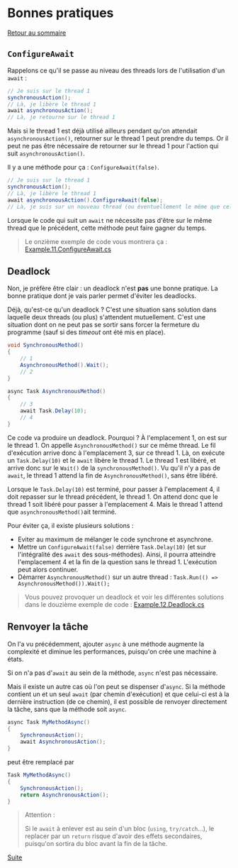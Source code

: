 # Bonnes pratiques

[Retour au sommaire](./../README.md)

## `ConfigureAwait`

Rappelons ce qu'il se passe au niveau des threads lors de l'utilisation d'un `await` :

```csharp
// Je suis sur le thread 1
synchronousAction();
// Là, je libère le thread 1
await asynchronousAction();
// Là, je retourne sur le thread 1
```

Mais si le thread 1 est déjà utilisé ailleurs pendant qu'on attendait `asynchronousAction()`, retourner sur le thread 1 peut prendre du temps. Or il peut ne pas être nécessaire de retourner sur le thread 1 pour l'action qui suit `asynchronousAction()`.

Il y a une méthode pour ça : `ConfigureAwait(false)`.

```csharp
// Je suis sur le thread 1
synchronousAction();
// Là, je libère le thread 1
await asynchronousAction().ConfigureAwait(false);
// Là, je suis sur un nouveau thread (ou éventuellement le même que celui de asynchronousAction()) pour ne pas avoir à attendre le thread 1.
```

Lorsque le code qui suit un `await` ne nécessite pas d'être sur le même thread que le précédent, cette méthode peut faire gagner du temps.

> Le onzième exemple de code vous montrera ça : [Example.11.ConfigureAwait.cs](../sources/CodeJedi.AsyncAwait/Examples/Example.11.ConfigureAwait.cs)

## Deadlock

Non, je préfère être clair : un deadlock n'est **pas** une bonne pratique. La bonne pratique dont je vais parler permet d'éviter les deadlocks.

Déjà, qu'est-ce qu'un deadlock ? C'est une situation sans solution dans laquelle deux threads (ou plus) s'attendent mutuellement. C'est une situation dont on ne peut pas se sortir sans forcer la fermeture du programme (sauf si des *timeout* ont été mis en place).

```csharp
void SynchronousMethod()
{
    // 1
    AsynchronousMethod().Wait();
    // 2
}

async Task AsynchronousMethod()
{
    // 3
    await Task.Delay(10);
    // 4
}
```

Ce code va produire un deadlock. Pourquoi ? À l'emplacement 1, on est sur le thread 1. On appelle `AsynchronousMethod()` sur ce même thread. Le fil d'exécution arrive donc à l'emplacement 3, sur ce thread 1. Là, on exécute un `Task.Delay(10)` et le `await` libère le thread 1. Le thread 1 est libéré, et arrive donc sur le `Wait()` de la `synchronousMethod()`. Vu qu'il n'y a pas de `await`, le thread 1 attend la fin de `AsynchronousMethod()`, sans être libéré.

Lorsque le `Task.Delay(10)` est terminé, pour passer à l'emplacement 4, il doit repasser sur le thread précédent, le thread 1. On attend donc que le thread 1 soit libéré pour passer à l'emplacement 4. Mais le thread 1 attend que `asynchronousMethod()`ait terminé.

Pour éviter ça, il existe plusieurs solutions :

* Eviter au maximum de mélanger le code synchrone et asynchrone.
* Mettre un `ConfigureAwait(false)` derrière `Task.Delay(10)` (et sur l'intégralité des `await` des sous-méthodes). Ainsi, il pourra atteindre l'emplacement 4 et la fin de la question sans le thread 1. L'exécution peut alors continuer.
* Démarrer `AsynchronousMethod()` sur un autre thread : `Task.Run(() => AsynchronousMethod()).Wait();`

> Vous pouvez provoquer un deadlock et voir les différentes solutions dans le douzième exemple de code : [Example.12.Deadlock.cs](../sources/CodeJedi.AsyncAwait/Examples/Example.12.Deadlock.cs)

## Renvoyer la tâche

On l'a vu précédemment, ajouter `async` à une méthode augmente la complexité et diminue les performances, puisqu'on crée une machine à états.

Si on n'a pas d'`await` au sein de la méthode, `async` n'est pas nécessaire.

Mais il existe un autre cas où l'on peut se dispenser d'`async`. Si la méthode contient un et un seul `await` (par chemin d'exécution) et que celui-ci est à la dernière instruction (de ce chemin), il est possible de renvoyer directement la tâche, sans que la méthode soit `async`.

```csharp
async Task MyMethodAsync()
{
    SynchronousAction();
    await AsynchronousAction();
}
```

peut être remplacé par

```csharp
Task MyMethodAsync()
{
    SynchronousAction();
    return AsynchronousAction();
}
```

> Attention :
>
> Si le `await` à enlever est au sein d'un bloc (`using`, `try/catch`...), le replacer par un `return` risque d'avoir des effets secondaires, puisqu'on sortira du bloc avant la fin de la tâche.

[Suite](./part11.md)

